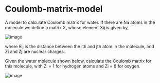 # Coulomb-matrix-model

A model to calculate Coulomb matrix for water. If there are Na atoms in the molecule we define a matrix X, whose
element Xij is given by,


![image](https://user-images.githubusercontent.com/83077840/216621076-b0277820-86d0-4760-87ab-aac023367168.png)

where Rij is the distance between the ith and jth atom in the molecule, and Zi and Zj are nuclear charges.

Given the water molecule shown below, calculate the Coulomb matrix for this molecule, with Zi = 1 for hydrogen atoms and
Zi = 8 for oxygen.

![image](https://user-images.githubusercontent.com/83077840/216621867-6c08e93c-eec6-454e-a05d-054332da400e.png)
